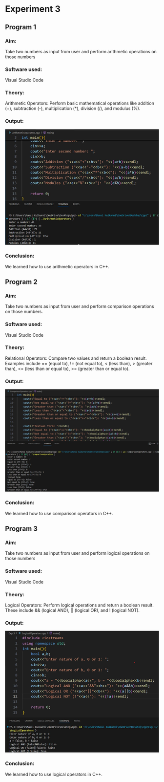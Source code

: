 # Experiment 3
## Program 1
### Aim: 
Take two numbers as input from user and perform arithmetic operations on those numbers
### Software used: 
Visual Studio Code
### Theory:
Arithmetic Operators: Perform basic mathematical operations like addition (+), subtraction (-), multiplication (*), division (/), and modulus (%).
### Output:
![output](ArithmeticOperators.jpg)
### Conclusion:
We learned how to use arithmetic operators in C++.  

## Program 2
### Aim: 
Take two numbers as input from user and perform comparison operations on those numbers. 
### Software used: 
Visual Studio Code
### Theory:
Relational Operators: Compare two values and return a boolean result. Examples include == (equal to), != (not equal to), < (less than), > (greater than), <= (less than or equal to), >= (greater than or equal to).
### Output:
![output](ComparisonOperators.jpg)
### Conclusion:
We learned how to use comparison operators in C++.

## Program 3
### Aim: 
Take two numbers as input from user and perform logical operations on those numbers
### Software used: 
Visual Studio Code
### Theory:
Logical Operators: Perform logical operations and return a boolean result. These include && (logical AND), || (logical OR), and ! (logical NOT).
### Output:
![output](LogicalOperatos.jpg)
### Conclusion:
We learned how to use logical operators in C++.
